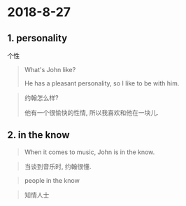 # 2018-8-27

## 1. personality

个性

> What's John like?
> 
> He has a pleasant personality, so I like to be with him.

> 约翰怎么样?
>
> 他有一个很愉快的性情, 所以我喜欢和他在一块儿.

## 2. in the know

> When it comes to music, John is in the know.

> 当谈到音乐时, 约翰很懂.

> people in the know

> 知情人士